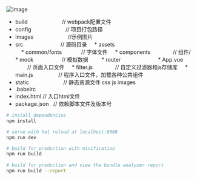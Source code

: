  ![image](https://github.com/wl001/vue2-elm/blob/master/images/elm.gif)
 
 * build                        // webpack配置文件
 * config                       // 项目打包路径
 * images                       //示例图片
 * src                          // 源码目录
     * assets  
     * common/fonts             // 字体文件
     * components               // 组件/
     * mock                     // 模拟数据
     
     * router                     
     * App.vue                  // 页面入口文件
     * filter.js                // 自定义过滤器和js存储库
     * main.js                  // 程序入口文件，加载各种公共组件
 * static                       // 静态资源文件 css js images
 * .babelrc
 * index.html                   // 入口html文件
 * package.json                 // 依赖脚本文件及版本号
                           





``` bash
# install dependencies
npm install

# serve with hot reload at localhost:8080
npm run dev

# build for production with minification
npm run build
 
# build for production and view the bundle analyzer report
npm run build --report
```
